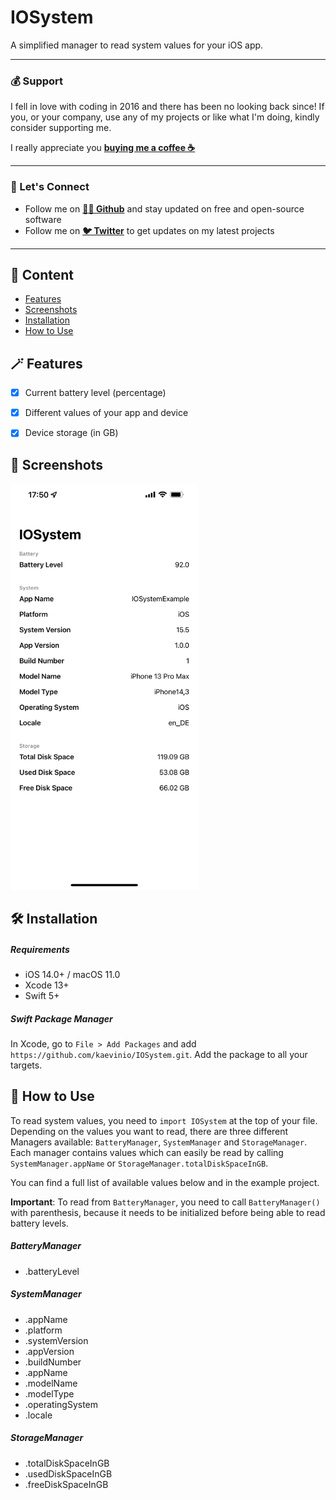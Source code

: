 # IOSystem

A simplified manager to read system values for your iOS app.


---

### 💰 Support
I fell in love with coding in 2016 and there has been no looking back since! If you, or your company, use any of my projects or like what I'm doing, kindly consider supporting me.

I really appreciate you **[buying me a coffee ☕️](https://ko-fi.com/kaevin)**

---

### 👋 Let's Connect

- Follow me on **[👨‍💻 Github](https://github.com/kaevinio)** and stay updated on free and open-source software
- Follow me on **[🐦 Twitter](https://twitter.com/iamkaevin)** to get updates on my latest projects

---


## 📖 Content
- [Features](#features)
- [Screenshots](#screenshots)
- [Installation](#installation)
- [How to Use](#how-to-use)


## 🪄 Features

- [x] Current battery level (percentage)
- [x] Different values of your app and device
- [x] Device storage (in GB)


## 📱 Screenshots

<img src="assets/README-screenshot.png" width="300">


## 🛠 Installation
##### Requirements
- iOS 14.0+ / macOS 11.0
- Xcode 13+
- Swift 5+

##### Swift Package Manager
In Xcode, go to `File > Add Packages` and add `https://github.com/kaevinio/IOSystem.git`. Add the package to all your targets.


## 📝 How to Use

To read system values, you need to `import IOSystem` at the top of your file. Depending on the values you want to read, there are three different Managers available: `BatteryManager`, `SystemManager` and `StorageManager`. Each manager contains values which can easily be read by calling `SystemManager.appName` or `StorageManager.totalDiskSpaceInGB`.

You can find a full list of available values below and in the example project.

**Important**: To read from `BatteryManager`, you need to call `BatteryManager()` with parenthesis, because it needs to be initialized before being able to read battery levels.

##### BatteryManager
- .batteryLevel

##### SystemManager
- .appName
- .platform
- .systemVersion
- .appVersion
- .buildNumber
- .appName
- .modelName
- .modelType
- .operatingSystem
- .locale



##### StorageManager
- .totalDiskSpaceInGB
- .usedDiskSpaceInGB
- .freeDiskSpaceInGB
